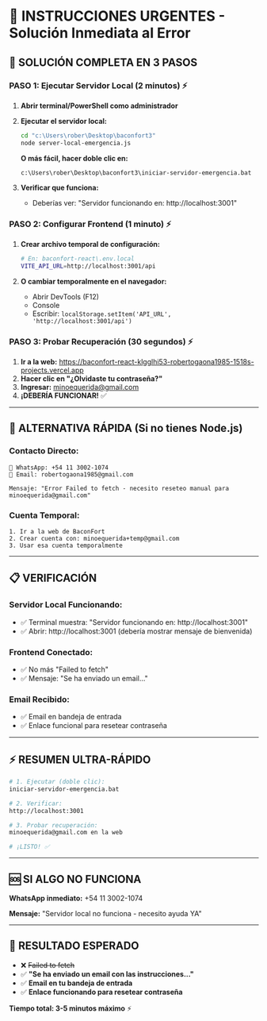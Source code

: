 # 🚨 INSTRUCCIONES URGENTES - Solución Inmediata al Error

## 🎯 **SOLUCIÓN COMPLETA EN 3 PASOS**

### **PASO 1: Ejecutar Servidor Local (2 minutos) ⚡**

1. **Abrir terminal/PowerShell como administrador**
2. **Ejecutar el servidor local:**
   ```bash
   cd "c:\Users\rober\Desktop\baconfort3"
   node server-local-emergencia.js
   ```
   
   **O más fácil, hacer doble clic en:**
   ```
   c:\Users\rober\Desktop\baconfort3\iniciar-servidor-emergencia.bat
   ```

3. **Verificar que funciona:**
   - Deberías ver: "Servidor funcionando en: http://localhost:3001"

### **PASO 2: Configurar Frontend (1 minuto) ⚡**

1. **Crear archivo temporal de configuración:**
   ```bash
   # En: baconfort-react\.env.local
   VITE_API_URL=http://localhost:3001/api
   ```

2. **O cambiar temporalmente en el navegador:**
   - Abrir DevTools (F12)
   - Console
   - Escribir: `localStorage.setItem('API_URL', 'http://localhost:3001/api')`

### **PASO 3: Probar Recuperación (30 segundos) ⚡**

1. **Ir a la web:** https://baconfort-react-klgglhi53-robertogaona1985-1518s-projects.vercel.app
2. **Hacer clic en "¿Olvidaste tu contraseña?"**
3. **Ingresar:** minoequerida@gmail.com
4. **¡DEBERÍA FUNCIONAR!** ✅

---

## 🔧 **ALTERNATIVA RÁPIDA (Si no tienes Node.js)**

### **Contacto Directo:**
```
📱 WhatsApp: +54 11 3002-1074
📧 Email: robertogaona1985@gmail.com

Mensaje: "Error Failed to fetch - necesito reseteo manual para minoequerida@gmail.com"
```

### **Cuenta Temporal:**
```
1. Ir a la web de BaconFort
2. Crear cuenta con: minoequerida+temp@gmail.com
3. Usar esa cuenta temporalmente
```

---

## 📋 **VERIFICACIÓN**

### **Servidor Local Funcionando:**
- ✅ Terminal muestra: "Servidor funcionando en: http://localhost:3001"
- ✅ Abrir: http://localhost:3001 (debería mostrar mensaje de bienvenida)

### **Frontend Conectado:**
- ✅ No más "Failed to fetch"
- ✅ Mensaje: "Se ha enviado un email..."

### **Email Recibido:**
- ✅ Email en bandeja de entrada
- ✅ Enlace funcional para resetear contraseña

---

## ⚡ **RESUMEN ULTRA-RÁPIDO**

```bash
# 1. Ejecutar (doble clic):
iniciar-servidor-emergencia.bat

# 2. Verificar:
http://localhost:3001

# 3. Probar recuperación:
minoequerida@gmail.com en la web

# ¡LISTO! ✅
```

---

## 🆘 **SI ALGO NO FUNCIONA**

**WhatsApp inmediato:** +54 11 3002-1074

**Mensaje:** "Servidor local no funciona - necesito ayuda YA"

---

## 🎯 **RESULTADO ESPERADO**

- ❌ ~~Failed to fetch~~
- ✅ **"Se ha enviado un email con las instrucciones..."**
- ✅ **Email en tu bandeja de entrada**
- ✅ **Enlace funcionando para resetear contraseña**

**Tiempo total: 3-5 minutos máximo** ⚡
